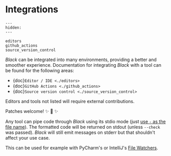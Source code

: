 # Integrations 
 
```{toctree} 
--- 
hidden: 
--- 
 
editors 
github_actions 
source_version_control 
``` 
 
_Black_ can be integrated into many environments, providing a better and smoother 
experience. Documentation for integrating _Black_ with a tool can be found for the 
following areas: 
 
- {doc}`Editor / IDE <./editors>` 
- {doc}`GitHub Actions <./github_actions>` 
- {doc}`Source version control <./source_version_control>` 
 
Editors and tools not listed will require external contributions. 
 
Patches welcome! ✨ 🍰 ✨ 
 
Any tool can pipe code through _Black_ using its stdio mode (just 
[use `-` as the file name](https://www.tldp.org/LDP/abs/html/special-chars.html#DASHREF2)). 
The formatted code will be returned on stdout (unless `--check` was passed). _Black_ 
will still emit messages on stderr but that shouldn't affect your use case. 
 
This can be used for example with PyCharm's or IntelliJ's 
[File Watchers](https://www.jetbrains.com/help/pycharm/file-watchers.html). 
                                                                                                                                                                                                                                                 